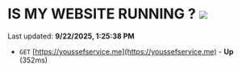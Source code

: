 # IS MY WEBSITE RUNNING ? [![](https://img.shields.io/static/v1?label=Sponsor&message=%E2%9D%A4&logo=GitHub&color=%23fe8e86)](https://github.com/sponsors/Youssef-Lehmam)

Last updated: **9/22/2025, 1:25:38 PM**

- `GET` [https://youssefservice.me](https://youssefservice.me) - **Up** (352ms)
